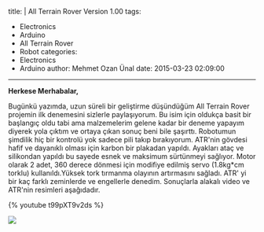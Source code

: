 title: |
  All Terrain Rover Version 1.00
tags:
  - Electronics
  - Arduino
  - All Terrain Rover
  - Robot
categories:
  - Electronics
  - Arduino
author: Mehmet Ozan Ünal
date: 2015-03-23 02:09:00
---
**Herkese Merhabalar,**  

Bugünkü yazımda, uzun süreli bir geliştirme düşündüğüm All Terrain Rover projemin ilk denemesini sizlerle paylaşıyorum. Bu isim için oldukça basit bir başlangıç oldu tabi ama malzemelerim gelene kadar bir deneme yapayım diyerek yola çıktım ve ortaya çıkan sonuç beni bile şaşırttı. Robotumun şimdilik hiç bir kontrolü yok sadece pili takıp bırakıyorum. ATR'nin gövdesi hafif ve dayanıklı olması için karbon bir plakadan yapıldı. Ayakları ataç ve silikondan yapıldı bu sayede esnek ve maksimum sürtünmeyi sağlıyor. Motor olarak 2 adet, 360 derece dönmesi için modifiye edilmiş servo (1.8kg*cm torklu) kullanıldı.Yüksek tork tırmanma olayının artırmasını sağladı. ATR' yi bir kaç farklı zeminlerde ve engellerle denedim. Sonuçlarla alakalı video ve ATR'nin resimleri aşağıdadır.

{% youtube t99pXT9v2ds %}

![](https://4.bp.blogspot.com/-Tln2HhPN68A/VQ8wWH_29mI/AAAAAAAAILU/erx6974YlPI/s720/IMG_20150322_165256.jpg)

